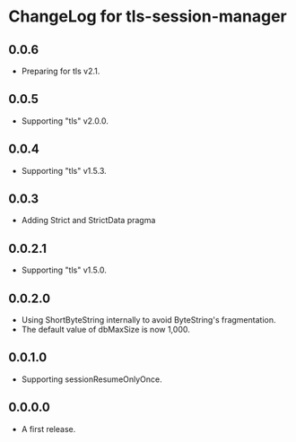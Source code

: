 # ChangeLog for tls-session-manager

## 0.0.6

* Preparing for tls v2.1.

## 0.0.5

* Supporting "tls" v2.0.0.

## 0.0.4

* Supporting "tls" v1.5.3.

## 0.0.3

* Adding Strict and StrictData pragma

## 0.0.2.1

* Supporting "tls" v1.5.0.

## 0.0.2.0

* Using ShortByteString internally to avoid ByteString's fragmentation.
* The default value of dbMaxSize is now 1,000.

## 0.0.1.0

* Supporting sessionResumeOnlyOnce.

## 0.0.0.0
* A first release.
